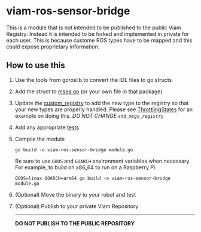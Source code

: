 # viam-ros-sensor-bridge

This is a module that is not intended to be published to the public Viam Registry. Instead it is intended to be forked and implemented in private for each user. This is because custome ROS types have to be mapped and this could expose proprietary information.

## How to use this
1. Use the tools from goroslib to convert the IDL files to go structs
2. Add the struct to [msgs.go](messages/msgs.go) (or your own file in that package) 
3. Update the [custom_registry](messages/msgs.go#L40) to add the new type to the registry so that your new types are properly handled. Please see [ThrottlingStates](messages/msgs.go#L87) for an example on doing this. *DO NOT CHANGE `std_msgs_registry`*
4. Add any appropriate [tests](messages/msgs_test.go)
5. Compile the module
   ```
   go build -o viam-ros-sensor-bridge module.go
   ```
   Be sure to use `GOOS` and `GOARCH` environment variables when necessary. For example, to build on x86_64 to run on a Raspberry Pi.
   ```
   GOOS=linux GOARCH=arm64 go build -o viam-ros-sensor-bridge module.go
   ```
6. (Optional) Move the binary to your robot and test
7. (Optional) Publish to your private Viam Repository
   
   ---
   **DO NOT PUBLISH TO THE PUBLIC REPOSITORY**
